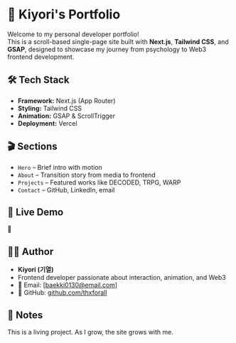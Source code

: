 # 👋 Kiyori's Portfolio

Welcome to my personal developer portfolio!  
This is a scroll-based single-page site built with **Next.js**, **Tailwind CSS**, and **GSAP**, designed to showcase my journey from psychology to Web3 frontend development.

## 🛠️ Tech Stack

- **Framework:** Next.js (App Router)
- **Styling:** Tailwind CSS
- **Animation:** GSAP & ScrollTrigger
- **Deployment:** Vercel

## 🎬 Sections

- `Hero` – Brief intro with motion
- `About` – Transition story from media to frontend
- `Projects` – Featured works like DECODED, TRPG, WARP
- `Contact` – GitHub, LinkedIn, email

## 🚀 Live Demo

🔗 []() 

## 🧑‍💻 Author

- **Kiyori (기열)**
- Frontend developer passionate about interaction, animation, and Web3
- 📧 Email: [baekki0130@email.com]
- 🐙 GitHub: [github.com/thxforall](https://github.com/thxforall)

## 📌 Notes

This is a living project. As I grow, the site grows with me.